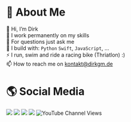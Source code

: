 # 🚀 About Me
👋 Hi, I’m Dirk <br>
🌱 I work permanently on my skills <br>
💬 For questions just ask me <br>
🧰 I build with: `Python` `Swift`, `JavaScript`, ...<br>
⚡ I run, swim and ride a racing bike (Thriatlon) :)<br>
📫 How to reach me on kontakt@dirkgm.de<br>

# 🌎 Social Media
[<img src="https://img.shields.io/badge/github-%2312100E.svg?&style=for-the-badge&logo=github&logoColor=white&color=black" />](https://github.com/DIRKGM)
[<img src="https://img.shields.io/badge/instagram-%2312100E.svg?&style=for-the-badge&logo=instagram&color=405DE6" />](https://instagram.com/dirkmeyerde) 
[<img src="https://img.shields.io/badge/linkedin-%230077B5.svg?&style=for-the-badge&logo=linkedin&logoColor=white" />](https://www.linkedin.com/in/dirkmeyerem/)
[<img src="https://img.shields.io/badge/youtube-%230077B5.svg?&style=for-the-badge&logo=youtube&logoColor=white&color=FF0000" />](https://youtube.com/@meyer_dirk)
![YouTube Channel Views](https://img.shields.io/youtube/channel/views/UCsU5iMyToAkskCOPQ6XJg0g)
